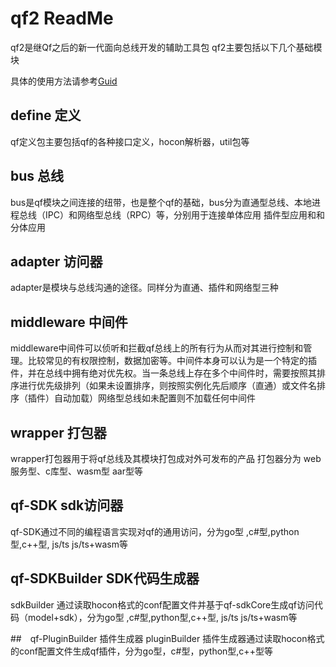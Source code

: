 # qf2 ReadMe
qf2是继Qf之后的新一代面向总线开发的辅助工具包
qf2主要包括以下几个基础模块

具体的使用方法请参考[Guid]()

## define 定义
qf定义包主要包括qf的各种接口定义，hocon解析器，util包等

## bus 总线
 bus是qf模块之间连接的纽带，也是整个qf的基础，bus分为直通型总线、本地进程总线（IPC）和网络型总线（RPC）等，分别用于连接单体应用 插件型应用和和分体应用

## adapter 访问器
adapter是模块与总线沟通的途径。同样分为直通、插件和网络型三种

## middleware 中间件
middleware中间件可以侦听和拦截qf总线上的所有行为从而对其进行控制和管理。比较常见的有权限控制，数据加密等。中间件本身可以认为是一个特定的插件，并在总线中拥有绝对优先权。当一条总线上存在多个中间件时，需要按照其排序进行优先级排列（如果未设置排序，则按照实例化先后顺序（直通）或文件名排序（插件）自动加载）网络型总线如未配置则不加载任何中间件

## wrapper 打包器
wrapper打包器用于将qf总线及其模块打包成对外可发布的产品
打包器分为 web服务型、c库型、wasm型 aar型等

## qf-SDK sdk访问器
qf-SDK通过不同的编程语言实现对qf的通用访问，分为go型 ,c#型,python型,c++型, js/ts js/ts+wasm等

## qf-SDKBuilder SDK代码生成器
sdkBuilder 通过读取hocon格式的conf配置文件并基于qf-sdkCore生成qf访问代码（model+sdk），分为go型 ,c#型,python型,c++型, js/ts js/ts+wasm等

##　qf-PluginBuilder  插件生成器
pluginBuilder 插件生成器通过读取hocon格式的conf配置文件生成qf插件，分为go型，c#型，python型,c++型等


